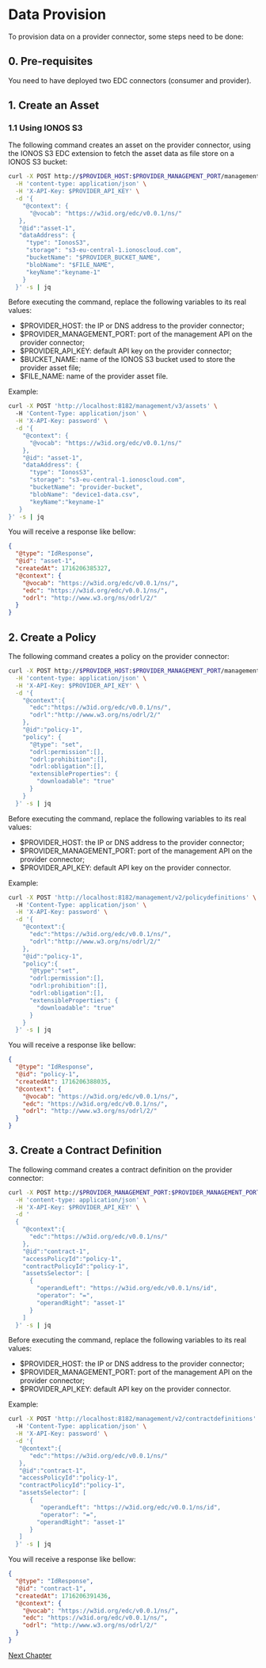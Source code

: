 # Data Provision

To provision data on a provider connector, some steps need to be done:

## 0. Pre-requisites
You need to have deployed two EDC connectors (consumer and provider).

## 1. Create an Asset

### 1.1 Using IONOS S3

The following command creates an asset on the provider connector, using the IONOS S3 EDC extension to fetch the asset data as file store on a IONOS S3 bucket:

```bash
curl -X POST http://$PROVIDER_HOST:$PROVIDER_MANAGEMENT_PORT/management/v3/assets \
  -H 'content-type: application/json' \
  -H 'X-API-Key: $PROVIDER_API_KEY' \
  -d '{
    "@context": {
      "@vocab": "https://w3id.org/edc/v0.0.1/ns/"
   },
   "@id":"asset-1",
   "dataAddress": {
     "type": "IonosS3",
     "storage": "s3-eu-central-1.ionoscloud.com",
     "bucketName": "$PROVIDER_BUCKET_NAME",
     "blobName": "$FILE_NAME",
     "keyName":"keyname-1"
    }
  }' -s | jq
```

Before executing the command, replace the following variables to its real values:
- $PROVIDER_HOST: the IP or DNS address to the provider connector;
- $PROVIDER_MANAGEMENT_PORT: port of the management API on the provider connector;
- $PROVIDER_API_KEY: default API key on the provider connector;
- $BUCKET_NAME: name of the IONOS S3 bucket used to store the provider asset file;
- $FILE_NAME: name of the provider asset file.

Example:
```bash
curl -X POST 'http://localhost:8182/management/v3/assets' \  
  -H 'Content-Type: application/json' \
  -H 'X-API-Key: password' \
  -d '{
    "@context": {
      "@vocab": "https://w3id.org/edc/v0.0.1/ns/"
    },
    "@id": "asset-1",
    "dataAddress": {
      "type": "IonosS3",
      "storage": "s3-eu-central-1.ionoscloud.com",
      "bucketName": "provider-bucket",
      "blobName": "device1-data.csv",
      "keyName":"keyname-1"
   }
}' -s | jq
```

You will receive a response like bellow:
```json
{
  "@type": "IdResponse",
  "@id": "asset-1",
  "createdAt": 1716206385327,
  "@context": {
    "@vocab": "https://w3id.org/edc/v0.0.1/ns/",
    "edc": "https://w3id.org/edc/v0.0.1/ns/",
    "odrl": "http://www.w3.org/ns/odrl/2/"
  }
}
```

## 2. Create a Policy

The following command creates a policy on the provider connector:

```bash
curl -X POST http://$PROVIDER_HOST:$PROVIDER_MANAGEMENT_PORT/management/v2/policydefinitions \
  -H 'content-type: application/json' \
  -H 'X-API-Key: $PROVIDER_API_KEY' \
  -d '{
    "@context":{
      "edc":"https://w3id.org/edc/v0.0.1/ns/",
      "odrl":"http://www.w3.org/ns/odrl/2/"
    },
    "@id":"policy-1",
    "policy": {
      "@type": "set",
      "odrl:permission":[],
      "odrl:prohibition":[],
      "odrl:obligation":[],
      "extensibleProperties": {
        "downloadable": "true"
      }
    }
  }' -s | jq
```

Before executing the command, replace the following variables to its real values:
- $PROVIDER_HOST: the IP or DNS address to the provider connector;
- $PROVIDER_MANAGEMENT_PORT: port of the management API on the provider connector;
- $PROVIDER_API_KEY: default API key on the provider connector.

Example:
```bash
curl -X POST 'http://localhost:8182/management/v2/policydefinitions' \  
  -H 'Content-Type: application/json' \
  -H 'X-API-Key: password' \
  -d '{
    "@context":{
      "edc":"https://w3id.org/edc/v0.0.1/ns/",
      "odrl":"http://www.w3.org/ns/odrl/2/"
    },
    "@id":"policy-1",
    "policy":{
      "@type":"set",
      "odrl:permission":[],
      "odrl:prohibition":[],
      "odrl:obligation":[],
      "extensibleProperties": {
        "downloadable": "true"
      }
    }
  }' -s | jq
```

You will receive a response like bellow:
```json
{
  "@type": "IdResponse",
  "@id": "policy-1",
  "createdAt": 1716206388035,
  "@context": {
    "@vocab": "https://w3id.org/edc/v0.0.1/ns/",
    "edc": "https://w3id.org/edc/v0.0.1/ns/",
    "odrl": "http://www.w3.org/ns/odrl/2/"
  }
}
```

## 3. Create a Contract Definition

The following command creates a contract definition on the provider connector:

```bash
curl -X POST http://$PROVIDER_MANAGEMENT_PORT:$PROVIDER_MANAGEMENT_PORT/management/v2/contractdefinitions \
  -H 'content-type: application/json' \
  -H 'X-API-Key: $PROVIDER_API_KEY' \
  -d '
  {
    "@context":{
      "edc":"https://w3id.org/edc/v0.0.1/ns/"
    },
    "@id":"contract-1",
    "accessPolicyId":"policy-1",
    "contractPolicyId":"policy-1",
    "assetsSelector": [
      {
        "operandLeft": "https://w3id.org/edc/v0.0.1/ns/id",
        "operator": "=",
        "operandRight": "asset-1"
      }
    ]
  }' -s | jq
```

Before executing the command, replace the following variables to its real values:
- $PROVIDER_HOST: the IP or DNS address to the provider connector;
- $PROVIDER_MANAGEMENT_PORT: port of the management API on the provider connector;
- $PROVIDER_API_KEY: default API key on the provider connector.

Example:
```bash
curl -X POST 'http://localhost:8182/management/v2/contractdefinitions' \  
  -H 'Content-Type: application/json' \
  -H 'X-API-Key: password' \
  -d '{
   "@context":{
      "edc":"https://w3id.org/edc/v0.0.1/ns/"
   },
   "@id":"contract-1",
   "accessPolicyId":"policy-1",
   "contractPolicyId":"policy-1",
   "assetsSelector": [
      {
         "operandLeft": "https://w3id.org/edc/v0.0.1/ns/id",
         "operator": "=",
        "operandRight": "asset-1"
      }
   ]
  }' -s | jq
```

You will receive a response like bellow:
```json
{
  "@type": "IdResponse",
  "@id": "contract-1",
  "createdAt": 1716206391436,
  "@context": {
    "@vocab": "https://w3id.org/edc/v0.0.1/ns/",
    "edc": "https://w3id.org/edc/v0.0.1/ns/",
    "odrl": "http://www.w3.org/ns/odrl/2/"
  }
}
```

[Next Chapter](../negotiation/README.md)
